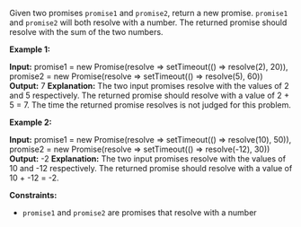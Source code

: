 Given two promises `promise1` and `promise2`, return a new promise. `promise1` and `promise2` will both resolve with a number. The returned promise should resolve with the sum of the two numbers.

**Example 1:**

**Input:** 
promise1 = new Promise(resolve => setTimeout(() => resolve(2), 20)), 
promise2 = new Promise(resolve => setTimeout(() => resolve(5), 60))
**Output:** 7
**Explanation:** The two input promises resolve with the values of 2 and 5 respectively. The returned promise should resolve with a value of 2 + 5 = 7. The time the returned promise resolves is not judged for this problem.

**Example 2:**

**Input:** 
promise1 = new Promise(resolve => setTimeout(() => resolve(10), 50)), 
promise2 = new Promise(resolve => setTimeout(() => resolve(-12), 30))
**Output:** -2
**Explanation:** The two input promises resolve with the values of 10 and -12 respectively. The returned promise should resolve with a value of 10 + -12 = -2.

**Constraints:**

*   `promise1` and `promise2` are promises that resolve with a number